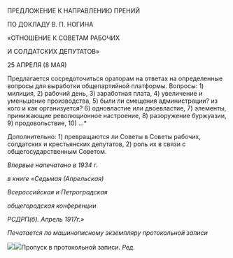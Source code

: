 ПРЕДЛОЖЕНИЕ К НАПРАВЛЕНИЮ ПРЕНИЙ

ПО ДОКЛАДУ В. П. НОГИНА

«ОТНОШЕНИЕ К СОВЕТАМ РАБОЧИХ

И СОЛДАТСКИХ ДЕПУТАТОВ»

25 АПРЕЛЯ (8 МАЯ)

Предлагается сосредоточиться ораторам на ответах на определенные вопросы для выработки общепартийной платформы. Вопросы: 1) милиция, 2) рабочий день, 3) зара­ботная плата, 4) увеличение и уменьшение производства, 5) были ли смещения админи­страции? из кого и как организуется? 6) одновластие или двоевластие, 7) элементы, принижающие революционное настроение, 8) разоружение буржуазии, 9) продовольст­вие, 10) ...*

Дополнительно: 1) превращаются ли Советы в Советы рабочих, солдатских и кре­стьянских депутатов, 2) роль их в связи с общегосударственным Советом.

  

_Впервые напечатано в 1934 г._

_в книге «Седьмая (Апрельская)_

_Всероссийская и Петроградская_

_общегородская конференции_

_РСДРП(б). Апрель 1917г.»_

  

_Печатается по машинописному экземпляру протокольной записи_

  

![](file:///C:/Users/bot32/AppData/Local/Temp/msohtmlclip1/01/clip_image001.png)![](file:///C:/Users/bot32/AppData/Local/Temp/msohtmlclip1/01/clip_image002.png)Пропуск в протокольной записи. _Ред._